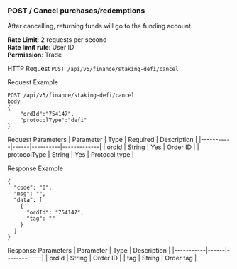### POST / Cancel purchases/redemptions
After cancelling, returning funds will go to the funding account.

**Rate Limit**: 2 requests per second  
**Rate limit rule**: User ID  
**Permission**: Trade  

HTTP Request
`POST /api/v5/finance/staking-defi/cancel`

Request Example
```
POST /api/v5/finance/staking-defi/cancel
body 
{
    "ordId":"754147",
    "protocolType":"defi"
}
```

Request Parameters
| Parameter | Type | Required | Description |
|-----------|------|----------|-------------|
| ordId | String | Yes | Order ID |
| protocolType | String | Yes | Protocol type |

Response Example
```
{
  "code": "0",
  "msg": "",
  "data": [
    {
      "ordId": "754147",
      "tag": ""
    }
  ]
}
```

Response Parameters
| Parameter | Type | Description |
|-----------|------|-------------|
| ordId | String | Order ID |
| tag | String | Order tag |
